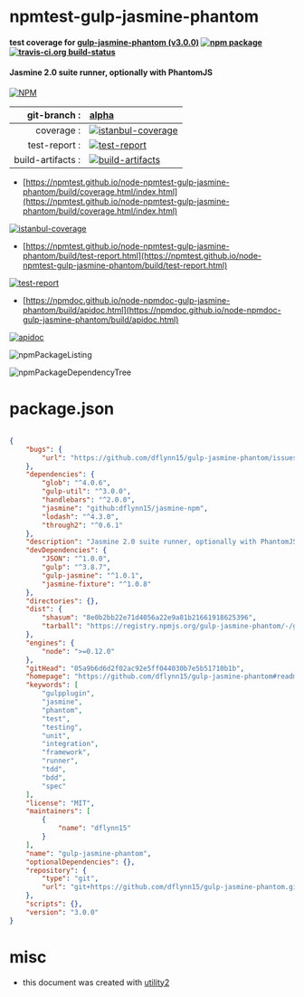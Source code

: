 # npmtest-gulp-jasmine-phantom

#### test coverage for  [gulp-jasmine-phantom (v3.0.0)](https://github.com/dflynn15/gulp-jasmine-phantom#readme)  [![npm package](https://img.shields.io/npm/v/npmtest-gulp-jasmine-phantom.svg?style=flat-square)](https://www.npmjs.org/package/npmtest-gulp-jasmine-phantom) [![travis-ci.org build-status](https://api.travis-ci.org/npmtest/node-npmtest-gulp-jasmine-phantom.svg)](https://travis-ci.org/npmtest/node-npmtest-gulp-jasmine-phantom)

#### Jasmine 2.0 suite runner, optionally with PhantomJS

[![NPM](https://nodei.co/npm/gulp-jasmine-phantom.png?downloads=true&downloadRank=true&stars=true)](https://www.npmjs.com/package/gulp-jasmine-phantom)

| git-branch : | [alpha](https://github.com/npmtest/node-npmtest-gulp-jasmine-phantom/tree/alpha)|
|--:|:--|
| coverage : | [![istanbul-coverage](https://npmtest.github.io/node-npmtest-gulp-jasmine-phantom/build/coverage.badge.svg)](https://npmtest.github.io/node-npmtest-gulp-jasmine-phantom/build/coverage.html/index.html)|
| test-report : | [![test-report](https://npmtest.github.io/node-npmtest-gulp-jasmine-phantom/build/test-report.badge.svg)](https://npmtest.github.io/node-npmtest-gulp-jasmine-phantom/build/test-report.html)|
| build-artifacts : | [![build-artifacts](https://npmtest.github.io/node-npmtest-gulp-jasmine-phantom/glyphicons_144_folder_open.png)](https://github.com/npmtest/node-npmtest-gulp-jasmine-phantom/tree/gh-pages/build)|

- [https://npmtest.github.io/node-npmtest-gulp-jasmine-phantom/build/coverage.html/index.html](https://npmtest.github.io/node-npmtest-gulp-jasmine-phantom/build/coverage.html/index.html)

[![istanbul-coverage](https://npmtest.github.io/node-npmtest-gulp-jasmine-phantom/build/screenCapture.buildCi.browser.%252Ftmp%252Fbuild%252Fcoverage.lib.html.png)](https://npmtest.github.io/node-npmtest-gulp-jasmine-phantom/build/coverage.html/index.html)

- [https://npmtest.github.io/node-npmtest-gulp-jasmine-phantom/build/test-report.html](https://npmtest.github.io/node-npmtest-gulp-jasmine-phantom/build/test-report.html)

[![test-report](https://npmtest.github.io/node-npmtest-gulp-jasmine-phantom/build/screenCapture.buildCi.browser.%252Ftmp%252Fbuild%252Ftest-report.html.png)](https://npmtest.github.io/node-npmtest-gulp-jasmine-phantom/build/test-report.html)

- [https://npmdoc.github.io/node-npmdoc-gulp-jasmine-phantom/build/apidoc.html](https://npmdoc.github.io/node-npmdoc-gulp-jasmine-phantom/build/apidoc.html)

[![apidoc](https://npmdoc.github.io/node-npmdoc-gulp-jasmine-phantom/build/screenCapture.buildCi.browser.%252Ftmp%252Fbuild%252Fapidoc.html.png)](https://npmdoc.github.io/node-npmdoc-gulp-jasmine-phantom/build/apidoc.html)

![npmPackageListing](https://npmtest.github.io/node-npmtest-gulp-jasmine-phantom/build/screenCapture.npmPackageListing.svg)

![npmPackageDependencyTree](https://npmtest.github.io/node-npmtest-gulp-jasmine-phantom/build/screenCapture.npmPackageDependencyTree.svg)



# package.json

```json

{
    "bugs": {
        "url": "https://github.com/dflynn15/gulp-jasmine-phantom/issues"
    },
    "dependencies": {
        "glob": "^4.0.6",
        "gulp-util": "^3.0.0",
        "handlebars": "^2.0.0",
        "jasmine": "github:dflynn15/jasmine-npm",
        "lodash": "^4.3.0",
        "through2": "^0.6.1"
    },
    "description": "Jasmine 2.0 suite runner, optionally with PhantomJS",
    "devDependencies": {
        "JSON": "^1.0.0",
        "gulp": "^3.8.7",
        "gulp-jasmine": "^1.0.1",
        "jasmine-fixture": "^1.0.8"
    },
    "directories": {},
    "dist": {
        "shasum": "8e0b2bb22e71d4056a22e9a81b21661918625396",
        "tarball": "https://registry.npmjs.org/gulp-jasmine-phantom/-/gulp-jasmine-phantom-3.0.0.tgz"
    },
    "engines": {
        "node": ">=0.12.0"
    },
    "gitHead": "05a9b6d6d2f02ac92e5ff044030b7e5b51710b1b",
    "homepage": "https://github.com/dflynn15/gulp-jasmine-phantom#readme",
    "keywords": [
        "gulpplugin",
        "jasmine",
        "phantom",
        "test",
        "testing",
        "unit",
        "integration",
        "framework",
        "runner",
        "tdd",
        "bdd",
        "spec"
    ],
    "license": "MIT",
    "maintainers": [
        {
            "name": "dflynn15"
        }
    ],
    "name": "gulp-jasmine-phantom",
    "optionalDependencies": {},
    "repository": {
        "type": "git",
        "url": "git+https://github.com/dflynn15/gulp-jasmine-phantom.git"
    },
    "scripts": {},
    "version": "3.0.0"
}
```



# misc
- this document was created with [utility2](https://github.com/kaizhu256/node-utility2)
